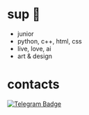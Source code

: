 # sup 👋

- junior
- python, c++, html, css
- live, love, ai
- art & design

# contacts

<div id="badges">
  <a href="https://t.me/html_F5F5F5">
  <img src="https://img.shields.io/badge/Telegram-blue?style=for-the-badge&logo=telegram&logoColor=white" alt="Telegram Badge"/>
  </a>
</div>

